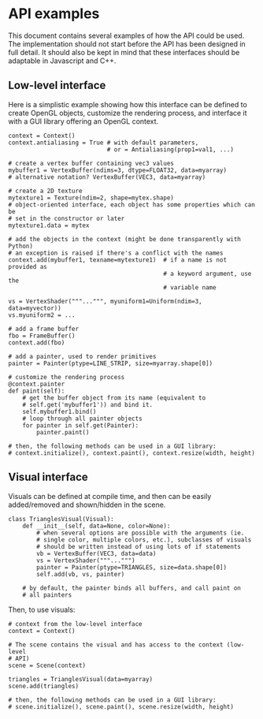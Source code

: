 API examples
============

This document contains several examples of how the API could be used.
The implementation should not start before the API has been designed in full
detail. It should also be kept in mind that these interfaces should be
adaptable in Javascript and C++.


Low-level interface
-------------------

Here is a simplistic example showing how this interface can be defined
to create OpenGL objects, customize the rendering process, and interface
it with a GUI library offering an OpenGL context.

    context = Context()
    context.antialiasing = True # with default parameters, 
                                # or = Antialiasing(prop1=val1, ...)

    # create a vertex buffer containing vec3 values
    mybuffer1 = VertexBuffer(ndims=3, dtype=FLOAT32, data=myarray)
    # alternative notation? VertexBuffer(VEC3, data=myarray)

    # create a 2D texture
    mytexture1 = Texture(ndim=2, shape=mytex.shape)
    # object-oriented interface, each object has some properties which can be 
    # set in the constructor or later
    mytexture1.data = mytex

    # add the objects in the context (might be done transparently with Python)
    # an exception is raised if there's a conflict with the names
    context.add(mybuffer1, texname=mytexture1)  # if a name is not provided as
                                                # a keyword argument, use the
                                                # variable name

    vs = VertexShader("""...""", myuniform1=Uniform(ndim=3, data=myvector))
    vs.myuniform2 = ...

    # add a frame buffer
    fbo = FrameBuffer()
    context.add(fbo)

    # add a painter, used to render primitives
    painter = Painter(ptype=LINE_STRIP, size=myarray.shape[0])
    
    # customize the rendering process
    @context.painter
    def paint(self):
        # get the buffer object from its name (equivalent to
        # self.get('mybuffer1')) and bind it.
        self.mybuffer1.bind()
        # loop through all painter objects
        for painter in self.get(Painter):
            painter.paint()

    # then, the following methods can be used in a GUI library:
    # context.initialize(), context.paint(), context.resize(width, height)


Visual interface
----------------

Visuals can be defined at compile time, and then can be easily added/removed
and shown/hidden in the scene.

    class TrianglesVisual(Visual):
        def __init__(self, data=None, color=None):
            # when several options are possible with the arguments (ie.
            # single color, multiple colors, etc.), subclasses of visuals
            # should be written instead of using lots of if statements
            vb = VertexBuffer(VEC3, data=data)
            vs = VertexShader("""...""")
            painter = Painter(ptype=TRIANGLES, size=data.shape[0])
            self.add(vb, vs, painter)

        # by default, the painter binds all buffers, and call paint on 
        # all painters

Then, to use visuals:

    # context from the low-level interface
    context = Context()
    
    # The scene contains the visual and has access to the context (low-level
    # API)
    scene = Scene(context)
    
    triangles = TrianglesVisual(data=myarray)
    scene.add(triangles)
    
    # then, the following methods can be used in a GUI library:
    # scene.initialize(), scene.paint(), scene.resize(width, height)
    



